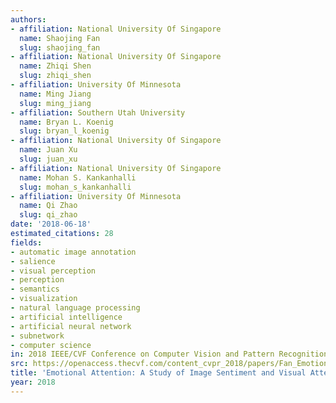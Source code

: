 ```yaml
---
authors:
- affiliation: National University Of Singapore
  name: Shaojing Fan
  slug: shaojing_fan
- affiliation: National University Of Singapore
  name: Zhiqi Shen
  slug: zhiqi_shen
- affiliation: University Of Minnesota
  name: Ming Jiang
  slug: ming_jiang
- affiliation: Southern Utah University
  name: Bryan L. Koenig
  slug: bryan_l_koenig
- affiliation: National University Of Singapore
  name: Juan Xu
  slug: juan_xu
- affiliation: National University Of Singapore
  name: Mohan S. Kankanhalli
  slug: mohan_s_kankanhalli
- affiliation: University Of Minnesota
  name: Qi Zhao
  slug: qi_zhao
date: '2018-06-18'
estimated_citations: 28
fields:
- automatic image annotation
- salience
- visual perception
- perception
- semantics
- visualization
- natural language processing
- artificial intelligence
- artificial neural network
- subnetwork
- computer science
in: 2018 IEEE/CVF Conference on Computer Vision and Pattern Recognition
src: https://openaccess.thecvf.com/content_cvpr_2018/papers/Fan_Emotional_Attention_A_CVPR_2018_paper.pdf
title: 'Emotional Attention: A Study of Image Sentiment and Visual Attention'
year: 2018
---
```

